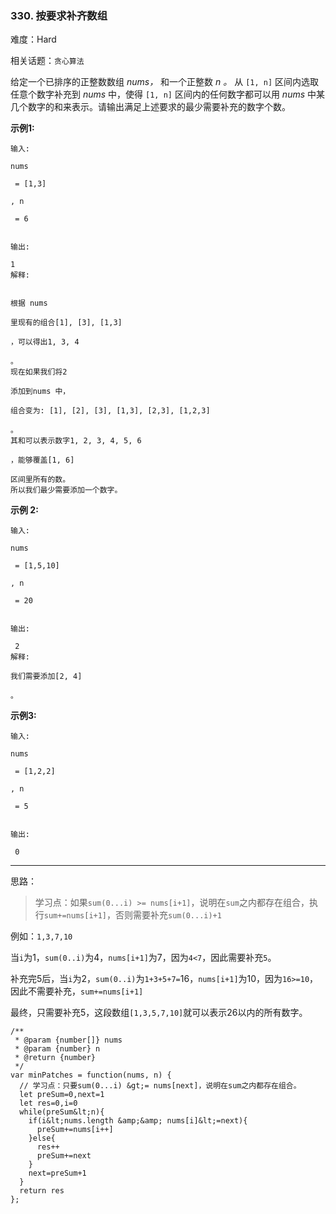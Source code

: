 ### 330. 按要求补齐数组

难度：Hard

相关话题：`贪心算法`

给定一个已排序的正整数数组  *nums，* 和一个正整数 *n 。* 从 `[1, n]` 区间内选取任意个数字补充到 *nums* 中，使得 `[1, n]` 区间内的任何数字都可以用 *nums* 中某几个数字的和来表示。请输出满足上述要求的最少需要补充的数字个数。



 **示例1:** 





```
输入: 

nums

 = [1,3]

, n

 = 6


输出: 

1 
解释:


根据 nums

里现有的组合[1], [3], [1,3]

，可以得出1, 3, 4

。
现在如果我们将2

添加到nums 中，

组合变为: [1], [2], [3], [1,3], [2,3], [1,2,3]

。
其和可以表示数字1, 2, 3, 4, 5, 6

，能够覆盖[1, 6]

区间里所有的数。
所以我们最少需要添加一个数字。
```

 **示例 2:** 





```
输入: 

nums

 = [1,5,10]

, n

 = 20


输出:

 2
解释: 

我们需要添加[2, 4]

。

```

 **示例3:** 





```
输入: 

nums

 = [1,2,2]

, n

 = 5


输出:

 0

```


-----

思路：

> 学习点：如果`sum(0...i) >= nums[i+1]`，说明在`sum`之内都存在组合，执行`sum+=nums[i+1]`，否则需要补充`sum(0...i)+1`

例如：`1,3,7,10` 

当`i`为1，`sum(0..i)`为4，`nums[i+1]`为7，因为`4<7`，因此需要补充`5`。

补充完5后，当`i`为2，`sum(0..i)`为`1+3+5+7=`16，`nums[i+1]`为10，因为`16>=10`，因此不需要补充，`sum+=nums[i+1]`

最终，只需要补充5，这段数组`[1,3,5,7,10]`就可以表示26以内的所有数字。


```
/**
 * @param {number[]} nums
 * @param {number} n
 * @return {number}
 */
var minPatches = function(nums, n) {
  // 学习点：只要sum(0...i) &gt;= nums[next]，说明在sum之内都存在组合。
  let preSum=0,next=1
  let res=0,i=0
  while(preSum&lt;n){
    if(i&lt;nums.length &amp;&amp; nums[i]&lt;=next){
      preSum+=nums[i++]
    }else{
      res++
      preSum+=next
    }
    next=preSum+1
  }
  return res
};



```
